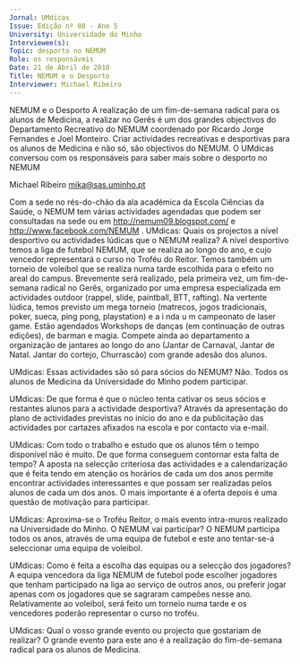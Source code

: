```yaml
---
Jornal: UMdicas
Issue: Edição nº 80 - Ano 5
University: Universidade do Minho
Interviewee(s): 
Topic: desporto no NEMUM
Role: os responsáveis
Date: 21 de Abril de 2010
Title: NEMUM e o Desporto
Interviewer: Michael Ribeiro
---
```


NEMUM e o Desporto
A realização de um fim-de-semana radical para os alunos de
Medicina, a realizar no Gerês é um dos grandes objectivos do
Departamento Recreativo do NEMUM coordenado por Ricardo
Jorge Fernandes e Joel Monteiro. Criar actividades recreativas e
desportivas para os alunos de Medicina e não só, são objectivos do NEMUM.
O UMdicas conversou com os responsáveis para saber mais sobre o
desporto no NEMUM

Michael Ribeiro
mika@sas.uminho.pt

Com a sede no rés-do-chão da ala
académica da Escola Ciências da
Saúde, o NEMUM tem várias
actividades agendadas que podem
ser consultadas na sede ou em
http://nemum09.blogspot.com/ e
http://www.facebook.com/NEMUM
.
UMdicas: Quais os projectos a
nível desportivo ou actividades
lúdicas que o NEMUM realiza?
A nível desportivo temos a liga de
futebol NEMUM, que se realiza ao
longo do ano, e cujo vencedor
representará o curso no Troféu do
Reitor. Temos também um torneio
de voleibol que se realiza numa
tarde escolhida para o efeito no
areal do campus. Brevemente será
realizado, pela primeira vez, um
fim-de-semana radical no Gerês,
organizado por uma empresa
especializada em actividades
outdoor (rappel, slide, paintball,
BTT, rafting). Na vertente lúdica,
temos previsto um mega torneio
(matrecos, jogos tradicionais,
poker, sueca, ping pong,
playstation) e a i nda u m
campeonato de laser game. Estão
agendados Workshops de danças
(em continuação de outras
edições), de barman e magia.
Compete ainda ao departamento a
organização de jantares ao longo
do ano (Jantar de Carnaval, Jantar
de Natal. Jantar do cortejo,
Churrascão) com grande adesão
dos alunos.

UMdicas: Essas actividades são
só para sócios do NEMUM?
Não. Todos os alunos de Medicina
da Universidade do Minho podem
participar.

UMdicas: De que forma é que o
núcleo tenta cativar os seus
sócios e restantes alunos para a
actividade desportiva?
Através da apresentação do plano
de actividades previstas no início
do ano e da publicitação das
actividades por cartazes afixados
na escola e por contacto via e-mail.

UMdicas: Com todo o trabalho e
estudo que os alunos têm o tempo
disponível não é muito. De que
forma conseguem contornar esta
falta de tempo?
A aposta na selecção criteriosa das
actividades e a calendarização que
é feita tendo em atenção os
horários de cada um dos anos
permite encontrar actividades
interessantes e que possam ser
realizadas pelos alunos de cada um
dos anos. O mais importante é a
oferta depois é uma questão de
motivação para participar.

UMdicas: Aproxima-se o Troféu
Reitor, o mais evento intra-muros
realizado na Universidade do
Minho. O NEMUM vai participar?
O NEMUM participa todos os anos,
através de uma equipa de futebol e
este ano tentar-se-á seleccionar
uma equipa de voleibol.

UMdicas: Como é feita a escolha
das equipas ou a selecção dos
jogadores?
A equipa vencedora da liga NEMUM
de futebol pode escolher jogadores
que tenham participado na liga ao
serviço de outros anos, ou preferir
jogar apenas com os jogadores que
se sagraram campeões nesse ano.
Relativamente ao voleibol, será
feito um torneio numa tarde e os
vencedores poderão representar o
curso no troféu.

UMdicas: Qual o vosso grande
evento ou projecto que gostariam
de realizar?
O grande evento para este ano é a
realização do fim-de-semana
radical para os alunos de Medicina.